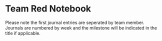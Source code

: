 # Team Red Notebook

Please note the first journal entries are seperated by team member. Journals are numbered by week and the milestone will be indicated in the title if applicable.
